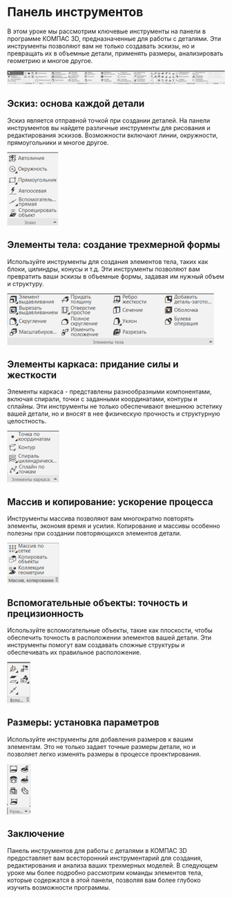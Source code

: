 # Панель инструментов

В этом уроке мы рассмотрим ключевые инструменты на панели в программе КОМПАС 3D, предназначенные для работы с деталями. Эти инструменты позволяют вам не только создавать эскизы, но и превращать их в объемные детали, применять размеры, анализировать геометрию и многое другое.

![Панель инструментов](image.png)

## Эскиз: основа каждой детали

Эскиз является отправной точкой при создании деталей. На панели инструментов вы найдете различные инструменты для рисования и редактирования эскизов. Возможности включают линии, окружности, прямоугольники и многое другое.

![Эскиз](image-1.png)

## Элементы тела: создание трехмерной формы

Используйте инструменты для создания элементов тела, таких как блоки, цилиндры, конусы и т.д. Эти инструменты позволяют вам превратить ваши эскизы в объемные формы, задавая им нужный объем и структуру.

![Элементы тела](image-2.png)

## Элементы каркаса: придание силы и жесткости

Элементы каркаса - представлены разнообразными компонентами, включая спирали, точки с заданными координатами, контуры и сплайны. Эти инструменты не только обеспечивают внешнюю эстетику вашей детали, но и вносят в нее физическую прочность и структурную целостность.

![Элементы каркаса](image-3.png)

## Массив и копирование: ускорение процесса

Инструменты массива позволяют вам многократно повторять элементы, экономя время и усилия. Копирование и массивы особенно полезны при создании повторяющихся элементов детали.

![Массив и копирование](image-4.png)

## Вспомогательные объекты: точность и прецизионность

Используйте вспомогательные объекты, такие как плоскости, чтобы обеспечить точность в расположении элементов вашей детали. Эти инструменты помогут вам создавать сложные структуры и обеспечивать их правильное расположение.

![Вспомогательные объекты](image-5.png)

## Размеры: установка параметров

Используйте инструменты для добавления размеров к вашим элементам. Это не только задает точные размеры детали, но и позволяет легко изменять размеры в процессе проектирования.

![Размеры](image-6.png)

## Заключение

Панель инструментов для работы с деталями в КОМПАС 3D предоставляет вам всесторонний инструментарий для создания, редактирования и анализа ваших трехмерных моделей. В следующем уроке мы более подробно рассмотрим команды элементов тела, которые содержатся в этой панели, позволяя вам более глубоко изучить возможности программы.
